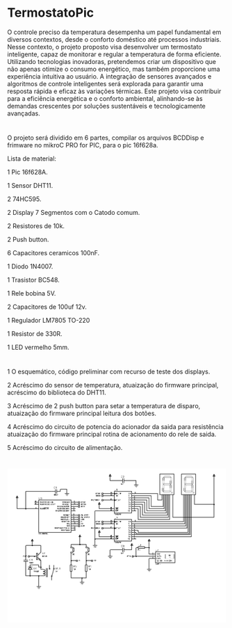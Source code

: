 # TermostatoPic
O controle preciso da temperatura desempenha um papel fundamental em diversos contextos, desde o conforto doméstico até processos industriais. Nesse contexto, o projeto proposto visa desenvolver um termostato inteligente, capaz de monitorar e regular a temperatura de forma eficiente. Utilizando tecnologias inovadoras, pretendemos criar um dispositivo que não apenas otimize o consumo energético, mas também proporcione uma experiência intuitiva ao usuário. A integração de sensores avançados e algoritmos de controle inteligentes será explorada para garantir uma resposta rápida e eficaz às variações térmicas. Este projeto visa contribuir para a eficiência energética e o conforto ambiental, alinhando-se às demandas crescentes por soluções sustentáveis e tecnologicamente avançadas.
# 
O projeto será dividido em 6 partes, compilar os arquivos BCDDisp e frimware no mikroC PRO for PIC, para o pic 16f628a.

Lista de material:

1 Pic 16f628A.

1 Sensor DHT11.

2 74HC595.

2 Display 7 Segmentos com o Catodo comum.

2 Resistores de 10k.

2 Push button.

6 Capacitores ceramicos 100nF.

1 Diodo 1N4007.

1 Trasistor BC548.

1 Rele bobina 5V.

2 Capacitores de 100uf 12v.

1 Regulador LM7805 TO-220

1 Resistor de 330R.

1 LED vermelho 5mm.

#
1 O esquemático, código preliminar com recurso de teste dos displays.

2 Acréscimo do sensor de temperatura, atuaização do firmware principal, acréscimo do biblioteca do DHT11.

3 Acréscimo de 2 push button para setar a temperatura de disparo, atuaização do firmware principal leitura dos botões.

4 Acréscimo do circuito de potencia do acionador da saida para resistência atuaização do firmware principal rotina de acionamento do rele de saida.

5 Acréscimo do circuito de alimentação.

#
![Screenshot](esquema.bmp)
